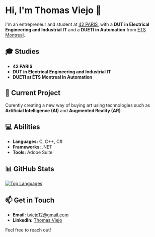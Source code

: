 # Hi, I'm Thomas Viejo 👋

I'm an entrepreneur and student at [42 PARIS](https://www.42.fr/), with a **DUT in Electrical Engineering and Industrial IT** and a **DUETI in Automation** from [ÉTS Montreal](https://www.etsmtl.ca/).

## 🎓 Studies

- **42 PARIS**
- **DUT in Electrical Engineering and Industrial IT**
- **DUETI at ÉTS Montreal in Automation**

## 🚀 Current Project

Curently creating a new way of buying art using technologies such as **Artificial Intelligence (AI)** and **Augmented Reality (AR)**.

## 💻 Abilities

- **Languages:** C, C++, C#
- **Frameworks:** .NET
- **Tools:** Adobe Suite

## 📊 GitHub Stats

[![Top Languages](https://github-readme-stats.vercel.app/api/top-langs/?username=tviejo&layout=compact&theme=dark)](https://github.com/tviejo)

## 📫 Get in Touch

- **Email:** [tviejo12@gmail.com](mailto:tviejo12@gmail.com)
- **LinkedIn:** [Thomas Viejo](https://www.linkedin.com/in/thomas-viejo-9a213b195/)

Feel free to reach out!

